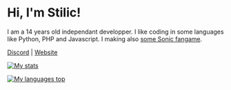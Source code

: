 # Hi, I'm Stilic!
I am a 14 years old independant developper.
I like coding in some languages like Python, PHP and Javascript.
I making also [some Sonic fangame](https://gamejolt.com/@Stilic/games).

[Discord](https://discord.gg/TUVegAgtaN) | [Website](https://stilic.ynh.fr)

[![My stats](https://ghstats.stilic.ml/api?username=Stilic&hide_title=true&theme=dark)](https://github.com/anuraghazra/github-readme-stats)

[![My languages top](https://ghstats.stilic.ml/api/top-langs/?username=Stilic&hide_title=true&theme=dark)](https://github.com/anuraghazra/github-readme-stats)
